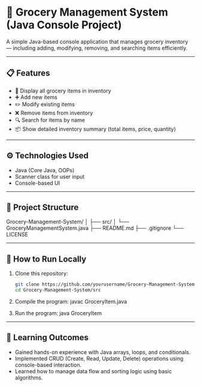 # 🛒 Grocery Management System (Java Console Project)

A simple Java-based console application that manages grocery inventory — including adding, modifying, removing, and searching items efficiently.

---

## 📋 Features

- 🧾 Display all grocery items in inventory  
- ➕ Add new items  
- ✏️ Modify existing items  
- ❌ Remove items from inventory  
- 🔍 Search for items by name  
- 📦 Show detailed inventory summary (total items, price, quantity)

---

## ⚙️ Technologies Used

- Java (Core Java, OOPs)
- Scanner class for user input
- Console-based UI

---

## 📁 Project Structure

Grocery-Management-System/
│
├── src/
│ └── GroceryManagementSystem.java
├── README.md
├── .gitignore
└── LICENSE

---

## 🚀 How to Run Locally

1. Clone this repository:
   ```bash
   git clone https://github.com/yourusername/Grocery-Management-System.git
   cd Grocery-Management-System/src

2. Compile the program:
    javac GroceryItem.java

3. Run the program:
    java GroceryItem

---

## 🧠 Learning Outcomes

- Gained hands-on experience with Java arrays, loops, and conditionals.
- Implemented CRUD (Create, Read, Update, Delete) operations using console-based interaction.
- Learned how to manage data flow and sorting logic using basic algorithms.